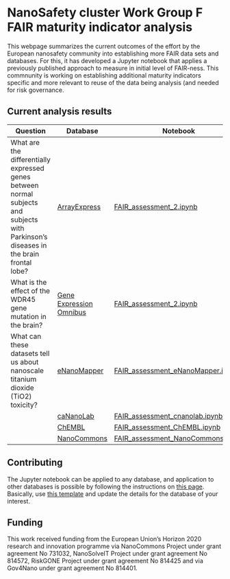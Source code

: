 # NanoSafety cluster Work Group F FAIR maturity indicator analysis

This webpage summarizes the current outcomes of the effort by the European nanosafety community
into establishing more FAIR data sets and databases. For this, it has developed a Jupyter notebook
that applies a previously published approach to measure in initial level of FAIR-ness. This
commnunity is working on establishing additional maturity indicators specific and more relevant
to reuse of the data being analysis (and needed for risk governance.

## Current analysis results

| Question | Database | Notebook | MyBinder |
| --- | --- | --- | --- |
| What are the differentially expressed genes between normal subjects and subjects with Parkinson’s diseases in the brain frontal lobe? | [ArrayExpress](https://www.ebi.ac.uk/arrayexpress/) | [FAIR_assessment_2.ipynb](https://github.com/BiGCAT-UM/FAIR_metrics/blob/master/code/FAIR_assessment_2.ipynb) | [![Binder](https://mybinder.org/badge_logo.svg)](https://mybinder.org/v2/gh/sbonaretti/FAIR_metrics/master?filepath=code%2FFAIR_assessment_2.ipynb)   |
| What is the effect of the WDR45 gene mutation in the brain? | [Gene Expression Omnibus](https://www.ncbi.nlm.nih.gov/geo/) | [FAIR_assessment_2.ipynb](https://github.com/BiGCAT-UM/FAIR_metrics/blob/master/code/FAIR_assessment_2.ipynb) | [![Binder](https://mybinder.org/badge_logo.svg)](https://mybinder.org/v2/gh/sbonaretti/FAIR_metrics/master?filepath=code%2FFAIR_assessment_2.ipynb)   |
| What can these datasets tell us about nanoscale titanium dioxide (TiO2) toxicity? | [eNanoMapper](http://enanomapper.net/) | [FAIR_assessment_eNanoMapper.ipynb](https://github.com/NanoCommons/wgf-fairdata-analysis/blob/master/FAIR_assessment_eNanoMapper.ipynb) | [![Binder](https://mybinder.org/badge_logo.svg)](https://mybinder.org/v2/gh/NanoCommons/wgf-fairdata-analysis/master?filepath=FAIR_assessment_eNanoMapper.ipynb)   |
|  | [caNanoLab](https://cananolab.nci.nih.gov/caNanoLab/) | [FAIR_assessment_cnanolab.ipynb](https://github.com/NanoCommons/wgf-fairdata-analysis/blob/master/FAIR_assessment_cnanolab.ipynb) | [![Binder](https://mybinder.org/badge_logo.svg)](https://mybinder.org/v2/gh/NanoCommons/wgf-fairdata-analysis/master?filepath=FAIR_assessment_cnanolab.ipynb)   |
|  | [ChEMBL](https://www.ebi.ac.uk/chembl/) | [FAIR_assessment_ChEMBL.ipynb](https://github.com/NanoCommons/wgf-fairdata-analysis/blob/master/FAIR_assessment_ChEMBL.ipynb) | [![Binder](https://mybinder.org/badge_logo.svg)](https://mybinder.org/v2/gh/NanoCommons/wgf-fairdata-analysis/master?filepath=FAIR_assessment_ChEMBL.ipynb)   |
|  | [NanoCommons](https://ssl.biomax.de/nanocommons/cgi/login_bioxm_portal.cgi) | [FAIR_assessment_NanoCommons.ipynb](https://github.com/NanoCommons/wgf-fairdata-analysis/blob/master/FAIR_assessment_NanoCommons.ipynb) | [![Binder](https://mybinder.org/badge_logo.svg)](https://mybinder.org/v2/gh/NanoCommons/wgf-fairdata-analysis/master?filepath=FAIR_assessment_NanoCommons.ipynb)   |

## Contributing

The Jupyter notebook can be applied to any database, and application to other databases is possible by following the
instructions on [this page](https://github.com/NanoCommons/wgf-fairdata-analysis). Basically, use
[this template](https://github.com/NanoCommons/wgf-fairdata-analysis/blob/master/FAIR_assessment_template.ipynb)
and update the details for the database of your interest.

## Funding

This work received funding from the European Union’s Horizon 2020 research and innovation programme
via NanoCommons Project under grant agreement No 731032, NanoSolveIT Project under grant agreement
No 814572, RiskGONE Project under grant agreement No 814425 and via Gov4Nano under grant agreement
No 814401. 
